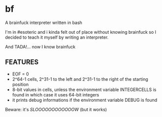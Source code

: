 # bf
A brainfuck interpreter written in bash


I'm in #esoteric and i kinda felt out of place without knowing brainfuck
so I decided to teach it myself by writing an interpreter.

And TADA!... now I know brainfuck


## FEATURES ##

- EOF = 0
- 2^64-1 cells, 2^31-1 to the left and 2^31-1 to the right of the starting position
- 8-bit values in cells, unless the environment variable INTEGERCELLS is found
  in which case it uses 64-bit integers
- it prints debug informations if the environment variable DEBUG is found




Beware: it's *SLOOOOOOOOOOOOW* (but it works)
